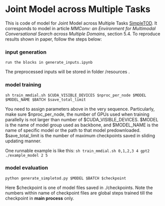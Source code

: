 # Joint Model across Multiple Tasks
This is code of model for Joint Model across Multiple Tasks  [SimpleTOD](https://proceedings.neurips.cc/paper/2020/hash/e946209592563be0f01c844ab2170f0c-Abstract.html).
It corresponds to model in article *MMConv: an Environment for Multimodal Conversational Search across Multiple Domains*, section 5.4. To reproduce results shown in paper, follow the steps below:

### input generation
```run the blocks in generate_inputs.ipynb```

The preprocessed inputs will be stored in folder /resources .

### model training
```sh train_mmdial.sh $CUDA_VISIBLE_DEVICES $nproc_per_node $MODEL $MODEL_NAME $BATCH $save_total_limit```

You need to assign parameters above in the very sequence. Particularly, make sure $nproc_per_node, the number of GPUs used when training parallelly is not larger than number of $CUDA_VISIBLE_DEVICES. $MODEL is the name of model group used as backbone, and $MODEL_NAME is the name of specific model or the path to that model predownloaded. $save_total_limit is the number of maximum checkpoints saved in sliding updating manner.

One runnable example is like this:
```sh train_mmdial.sh 0,1,2,3 4 gpt2 ./example_model 2 5```

### model evaluation
```python generate_simpletod.py $MODEL $BATCH $checkpoint```

Here $checkpoint is one of model files saved in ./checkpoints. Note the numbers within name of checkpoint files are global steps trained till the checkpoint in **main process** only.

